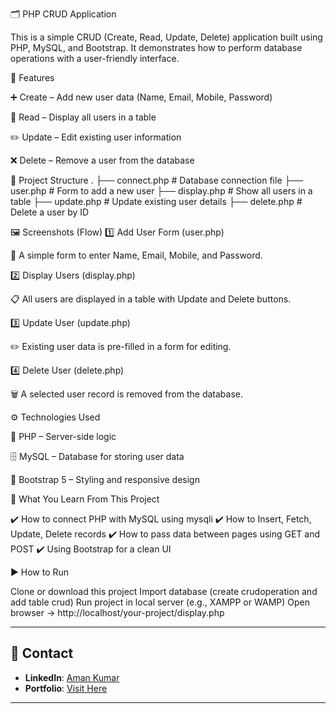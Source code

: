 🗂️ PHP CRUD Application

This is a simple CRUD (Create, Read, Update, Delete) application built using PHP, MySQL, and Bootstrap.
It demonstrates how to perform database operations with a user-friendly interface.

🚀 Features

➕ Create – Add new user data (Name, Email, Mobile, Password)

📖 Read – Display all users in a table

✏️ Update – Edit existing user information

❌ Delete – Remove a user from the database

📂 Project Structure
.
├── connect.php   # Database connection file
├── user.php      # Form to add a new user
├── display.php   # Show all users in a table
├── update.php    # Update existing user details
├── delete.php    # Delete a user by ID

🖼️ Screenshots (Flow)
1️⃣ Add User Form (user.php)

📝 A simple form to enter Name, Email, Mobile, and Password.

2️⃣ Display Users (display.php)

📋 All users are displayed in a table with Update and Delete buttons.

3️⃣ Update User (update.php)

✏️ Existing user data is pre-filled in a form for editing.

4️⃣ Delete User (delete.php)

🗑️ A selected user record is removed from the database.

⚙️ Technologies Used

🐘 PHP – Server-side logic

🗄️ MySQL – Database for storing user data

🎨 Bootstrap 5 – Styling and responsive design

🎯 What You Learn From This Project

✔️ How to connect PHP with MySQL using mysqli
✔️ How to Insert, Fetch, Update, Delete records
✔️ How to pass data between pages using GET and POST
✔️ Using Bootstrap for a clean UI

▶️ How to Run

Clone or download this project
Import database (create crudoperation and add table crud)
Run project in local server (e.g., XAMPP or WAMP)
Open browser → http://localhost/your-project/display.php


---

## 📧 Contact
- **LinkedIn**: [Aman Kumar](https://www.linkedin.com/in/aman-kumar-64b22b270/)
- **Portfolio**: [Visit Here](https://aman-first-portfolio.netlify.app/)

---
